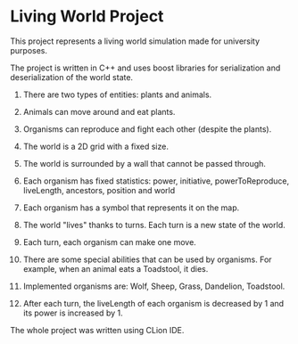 # Living World Project


This project represents a living world simulation made for university purposes. 


The project is written in C++ and uses boost libraries for serialization and deserialization of the world state.


1. There are two types of entities: plants and animals.

2. Animals can move around and eat plants.

3. Organisms can reproduce and fight each other (despite the plants).

4. The world is a 2D grid with a fixed size.

5. The world is surrounded by a wall that cannot be passed through.

6. Each organism has fixed statistics: power, initiative, powerToReproduce, liveLength, ancestors, position and world

7. Each organism has a symbol that represents it on the map.

8. The world "lives" thanks to turns. Each turn is a new state of the world.

9. Each turn, each organism can make one move.

10. There are some special abilities that can be used by organisms. For example, when an animal eats a Toadstool, it dies.

11. Implemented organisms are: Wolf, Sheep, Grass, Dandelion, Toadstool.

12. After each turn, the liveLength of each organism is decreased by 1 and its power is increased by 1.


The whole project was written using CLion IDE.
